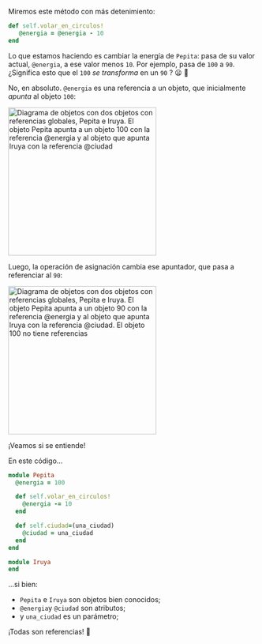 Miremos este método con más detenimiento: 

```ruby
def self.volar_en_circulos!
   @energia = @energia - 10
end
```

Lo que estamos haciendo es cambiar la energía de `Pepita`: pasa de su valor actual, `@energia`, a ese valor menos `10`. Por ejemplo, pasa de `100` a `90`. ¿Significa esto que el `100` _se transforma_ en un `90` ? :frowning: :thought_balloon:

No, en absoluto. `@energia` es una referencia a un objeto, que inicialmente _apunta_  al objeto `100`:

<img src="/static/objetos_4_1616781381589.8.svg" alt="Diagrama de objetos con dos objetos con referencias globales, Pepita e Iruya. El objeto Pepita apunta a un objeto 100 con la referencia @energia y al objeto que apunta Iruya con la referencia @ciudad" width="300" height="auto">

Luego, la operación de asignación cambia ese apuntador, que pasa a referenciar al `90`:

<img src="/static/objetos_4_1616781410661.9.svg" alt="Diagrama de objetos con dos objetos con referencias globales, Pepita e Iruya. El objeto Pepita apunta a un objeto 90 con la referencia @energia y al objeto que apunta Iruya con la referencia @ciudad. El objeto 100 no tiene referencias" width="300" height="auto">

¡Veamos si se entiende!

En este código...

``` ruby
module Pepita
  @energia = 100

  def self.volar_en_circulos!
    @energia -= 10
  end

  def self.ciudad=(una_ciudad)
    @ciudad = una_ciudad
  end
end

module Iruya
end
```

...si bien:

* `Pepita` e `Iruya` son objetos bien conocidos;
* `@energia`y `@ciudad` son atributos;
* y `una_ciudad` es un parámetro;

¡Todas son referencias! :exploding_head: